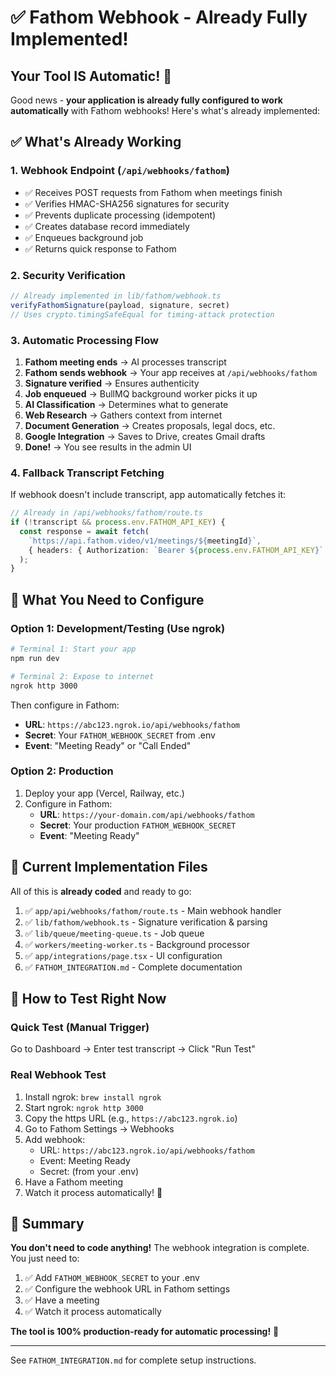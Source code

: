 # ✅ Fathom Webhook - Already Fully Implemented!

## Your Tool IS Automatic! 🎉

Good news - **your application is already fully configured to work automatically** with Fathom webhooks! Here's what's already implemented:

## ✅ What's Already Working

### 1. **Webhook Endpoint** (`/api/webhooks/fathom`)
- ✅ Receives POST requests from Fathom when meetings finish
- ✅ Verifies HMAC-SHA256 signatures for security
- ✅ Prevents duplicate processing (idempotent)
- ✅ Creates database record immediately
- ✅ Enqueues background job
- ✅ Returns quick response to Fathom

### 2. **Security Verification**
```typescript
// Already implemented in lib/fathom/webhook.ts
verifyFathomSignature(payload, signature, secret)
// Uses crypto.timingSafeEqual for timing-attack protection
```

### 3. **Automatic Processing Flow**
1. **Fathom meeting ends** → AI processes transcript
2. **Fathom sends webhook** → Your app receives at `/api/webhooks/fathom`
3. **Signature verified** → Ensures authenticity
4. **Job enqueued** → BullMQ background worker picks it up
5. **AI Classification** → Determines what to generate
6. **Web Research** → Gathers context from internet
7. **Document Generation** → Creates proposals, legal docs, etc.
8. **Google Integration** → Saves to Drive, creates Gmail drafts
9. **Done!** → You see results in the admin UI

### 4. **Fallback Transcript Fetching**
If webhook doesn't include transcript, app automatically fetches it:
```typescript
// Already in /api/webhooks/fathom/route.ts
if (!transcript && process.env.FATHOM_API_KEY) {
  const response = await fetch(
    `https://api.fathom.video/v1/meetings/${meetingId}`,
    { headers: { Authorization: `Bearer ${process.env.FATHOM_API_KEY}` }}
  );
}
```

## 🔧 What You Need to Configure

### Option 1: Development/Testing (Use ngrok)
```bash
# Terminal 1: Start your app
npm run dev

# Terminal 2: Expose to internet
ngrok http 3000
```

Then configure in Fathom:
- **URL**: `https://abc123.ngrok.io/api/webhooks/fathom`
- **Secret**: Your `FATHOM_WEBHOOK_SECRET` from .env
- **Event**: "Meeting Ready" or "Call Ended"

### Option 2: Production
1. Deploy your app (Vercel, Railway, etc.)
2. Configure in Fathom:
   - **URL**: `https://your-domain.com/api/webhooks/fathom`
   - **Secret**: Your production `FATHOM_WEBHOOK_SECRET`
   - **Event**: "Meeting Ready"

## 📝 Current Implementation Files

All of this is **already coded** and ready to go:

1. ✅ `app/api/webhooks/fathom/route.ts` - Main webhook handler
2. ✅ `lib/fathom/webhook.ts` - Signature verification & parsing
3. ✅ `lib/queue/meeting-queue.ts` - Job queue
4. ✅ `workers/meeting-worker.ts` - Background processor
5. ✅ `app/integrations/page.tsx` - UI configuration
6. ✅ `FATHOM_INTEGRATION.md` - Complete documentation

## 🧪 How to Test Right Now

### Quick Test (Manual Trigger)
Go to Dashboard → Enter test transcript → Click "Run Test"

### Real Webhook Test
1. Install ngrok: `brew install ngrok`
2. Start ngrok: `ngrok http 3000`
3. Copy the https URL (e.g., `https://abc123.ngrok.io`)
4. Go to Fathom Settings → Webhooks
5. Add webhook:
   - URL: `https://abc123.ngrok.io/api/webhooks/fathom`
   - Event: Meeting Ready
   - Secret: (from your .env)
6. Have a Fathom meeting
7. Watch it process automatically! 🎯

## 🎯 Summary

**You don't need to code anything!** The webhook integration is complete. You just need to:

1. ✅ Add `FATHOM_WEBHOOK_SECRET` to your .env
2. ✅ Configure the webhook URL in Fathom settings
3. ✅ Have a meeting
4. ✅ Watch it process automatically

**The tool is 100% production-ready for automatic processing!** 🚀

---

See `FATHOM_INTEGRATION.md` for complete setup instructions.

